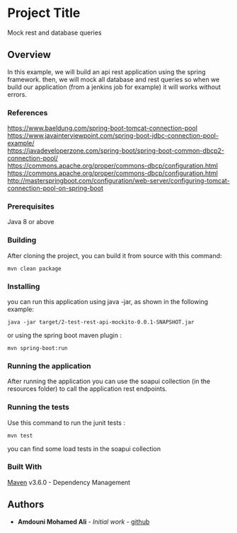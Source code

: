 # Project Title

Mock rest and database queries

## Overview

In this example, we will build an api rest application using the spring framework. then, we will mock all database and rest 
queries so when we build our application (from a jenkins job for example) it will works without errors.

### References
https://www.baeldung.com/spring-boot-tomcat-connection-pool<br/>
https://www.javainterviewpoint.com/spring-boot-jdbc-connection-pool-example/<br/>
https://javadeveloperzone.com/spring-boot/spring-boot-common-dbcp2-connection-pool/<br/>
https://commons.apache.org/proper/commons-dbcp/configuration.html<br/>
https://commons.apache.org/proper/commons-dbcp/configuration.html<br/>
http://masterspringboot.com/configuration/web-server/configuring-tomcat-connection-pool-on-spring-boot<br/>


### Prerequisites

Java 8 or above

### Building

After cloning the project, you can build it from source with this command:

```
mvn clean package
```

### Installing

you can run this application using java -jar, as shown in the following example:

```
java -jar target/2-test-rest-api-mockito-0.0.1-SNAPSHOT.jar
```

or using the spring boot maven plugin :

```
mvn spring-boot:run
```

### Running the application

After running the application you can use the soapui collection (in the resources folder) to call the application
rest endpoints.

### Running the tests

Use this command to run the junit tests :

```
mvn test
```

you can find some load tests in the soapui collection

### Built With

[Maven](https://maven.apache.org/) v3.6.0 - Dependency Management

## Authors

* **Amdouni Mohamed Ali** - *Initial work* - [github](https://github.com/amdouni-mohamed-ali)
